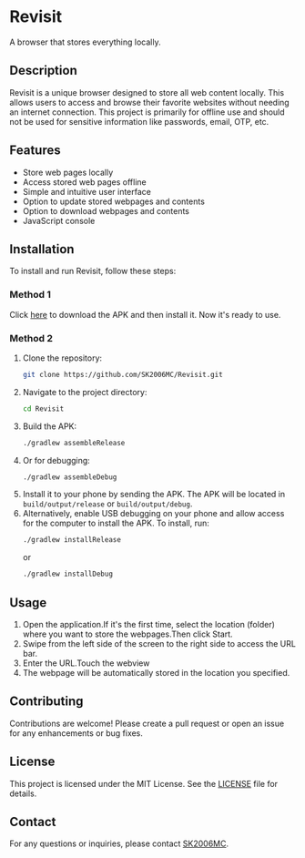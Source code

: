 # Revisit

A browser that stores everything locally.

## Description

Revisit is a unique browser designed to store all web content locally. This allows users to access and browse their favorite websites without needing an internet connection. This project is primarily for offline use and should not be used for sensitive information like passwords, email, OTP, etc.

## Features

- Store web pages locally
- Access stored web pages offline
- Simple and intuitive user interface
- Option to update stored webpages and contents
- Option to download webpages and contents
- JavaScript console

## Installation

To install and run Revisit, follow these steps:

### Method 1
Click [here](https://github.com/SK2006MC/Revisit/releases) to download the APK and then install it. Now it's ready to use.

### Method 2
1. Clone the repository:
   ```sh
   git clone https://github.com/SK2006MC/Revisit.git
   ```
2. Navigate to the project directory:
   ```sh
   cd Revisit
   ```
3. Build the APK:
   ```sh
   ./gradlew assembleRelease
   ```
4. Or for debugging:
   ```sh
   ./gradlew assembleDebug
   ```
5. Install it to your phone by sending the APK. The APK will be located in `build/output/release` or `build/output/debug`.
6. Alternatively, enable USB debugging on your phone and allow access for the computer to install the APK. To install, run:
   ```sh
   ./gradlew installRelease
   ```
   or
   ```sh
   ./gradlew installDebug
   ```

## Usage

1. Open the application.If it's the first time, select the location (folder) where you want to store the webpages.Then click Start.
2. Swipe from the left side of the screen to the right side to access the URL bar.
3. Enter the URL.Touch the webview
4. The webpage will be automatically stored in the location you specified.

## Contributing

Contributions are welcome! Please create a pull request or open an issue for any enhancements or bug fixes.

## License

This project is licensed under the MIT License. See the [LICENSE](LICENSE) file for details.

## Contact

For any questions or inquiries, please contact [SK2006MC](https://github.com/SK2006MC).
